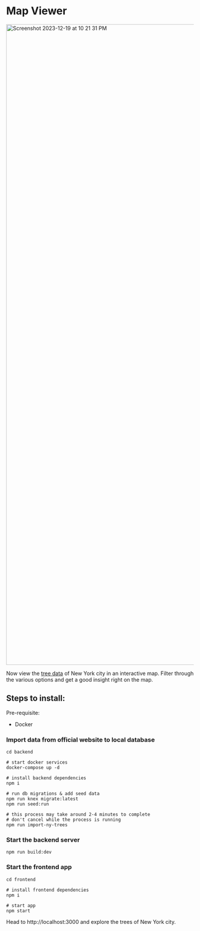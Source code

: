 # Map Viewer

<img width="1722" alt="Screenshot 2023-12-19 at 10 21 31 PM" src="https://github.com/iamcrazycoder/map-viewer/assets/64554492/dd2d48fc-800d-4f0d-a152-21a470767ce9">


Now view the [tree data]([url](https://data.cityofnewyork.us/Environment/2015-Street-Tree-Census-Tree-Data/pi5s-9p35)https://data.cityofnewyork.us/Environment/2015-Street-Tree-Census-Tree-Data/pi5s-9p35) of New York city in an interactive map. Filter through the various options and get a good insight right on the map. 

## Steps to install:

Pre-requisite:
- Docker

### Import data from official website to local database

```shell
cd backend

# start docker services
docker-compose up -d

# install backend dependencies
npm i 

# run db migrations & add seed data
npm run knex migrate:latest
npm run seed:run

# this process may take around 2-4 minutes to complete
# don't cancel while the process is running 
npm run import-ny-trees
```

### Start the backend server

```
npm run build:dev
```

### Start the frontend app
```shell
cd frontend

# install frontend dependencies
npm i

# start app
npm start
```

Head to http://localhost:3000 and explore the trees of New York city.
